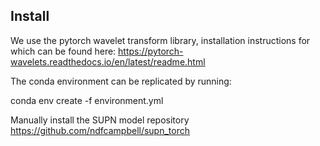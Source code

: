 ## Install

We use the pytorch wavelet transform library, installation instructions for which can be found here: https://pytorch-wavelets.readthedocs.io/en/latest/readme.html 

The conda environment can be replicated by running:

conda env create -f environment.yml

Manually install the SUPN model repository https://github.com/ndfcampbell/supn_torch
